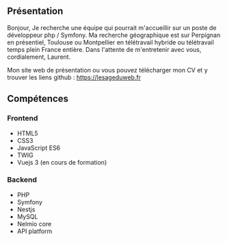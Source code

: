 <h2>Présentation</h2>

Bonjour,
Je recherche une équipe qui pourrait m'accueillir sur un poste de développeur php / Symfony. Ma recherche géographique est sur Perpignan en présentiel, Toulouse ou Montpellier en télétravail hybride ou télétravail temps plein France entière.
Dans l'attente de m'entretenir avec vous, cordialement, Laurent.

Mon site web de présentation ou vous pouvez télécharger mon CV et y trouver les liens github : https://lesageduweb.fr


<h2>Compétences</h2>

<!--<img src="https://github.com/laurent-66/img/blob/main/Image-skills-github.png">-->

<h3>Frontend</h3>
<ul>
  <li>HTML5</li>
  <li>CSS3</li>
  <li>JavaScript ES6</li>
  <li>TWIG</li>  
  <li>Vuejs 3 (en cours de formation)</li>   
</ul>

<h3>Backend</h3>
<ul>
  <li>PHP</li>
  <li>Symfony</li>
  <li>Nestjs</li>
  <li>MySQL</li>
  <li>Nelmio core</li>
  <li>API platform</li>
</ul>
